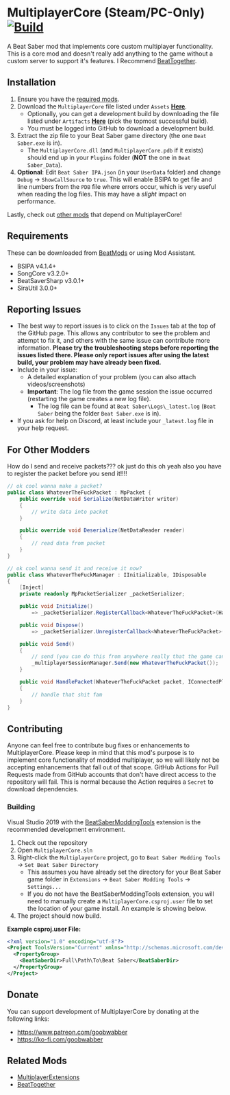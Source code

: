# MultiplayerCore (Steam/PC-Only) [![Build](https://github.com/Goobwabber/MultiplayerCore/workflows/Build/badge.svg?event=push)](https://github.com/Goobwabber/MultiplayerCore/actions?query=workflow%3ABuild+branch%3Amain)
A Beat Saber mod that implements core custom multiplayer functionality. This is a core mod and doesn't really add anything to the game without a custom server to support it's features. I Recommend [BeatTogether](https://github.com/BeatTogether/BeatTogether).

## Installation
1. Ensure you have the [required mods](https://github.com/Goobwabber/MultiplayerCore#requirements).
2. Download the `MultiplayerCore` file listed under `Assets` **[Here](https://github.com/Goobwabber/MultiplayerCore/releases)**.
   * Optionally, you can get a development build by downloading the file listed under `Artifacts`  **[Here](https://github.com/Goobwabber/MultiplayerCore/actions?query=workflow%3ABuild+branch%3Amain)** (pick the topmost successful build).
   * You must be logged into GitHub to download a development build.
3. Extract the zip file to your Beat Saber game directory (the one `Beat Saber.exe` is in).
   * The `MultiplayerCore.dll` (and `MultiplayerCore.pdb` if it exists) should end up in your `Plugins` folder (**NOT** the one in `Beat Saber_Data`).
4. **Optional**: Edit `Beat Saber IPA.json` (in your `UserData` folder) and change `Debug` -> `ShowCallSource` to `true`. This will enable BSIPA to get file and line numbers from the `PDB` file where errors occur, which is very useful when reading the log files. This may have a *slight* impact on performance.

Lastly, check out [other mods](https://github.com/Goobwabber/MultiplayerCore#related-mods) that depend on MultiplayerCore!

## Requirements
These can be downloaded from [BeatMods](https://beatmods.com/#/mods) or using Mod Assistant.
* BSIPA v4.1.4+
* SongCore v3.2.0+
* BeatSaverSharp v3.0.1+
* SiraUtil 3.0.0+

## Reporting Issues
* The best way to report issues is to click on the `Issues` tab at the top of the GitHub page. This allows any contributor to see the problem and attempt to fix it, and others with the same issue can contribute more information. **Please try the troubleshooting steps before reporting the issues listed there. Please only report issues after using the latest build, your problem may have already been fixed.**
* Include in your issue:
  * A detailed explanation of your problem (you can also attach videos/screenshots)
  * **Important**: The log file from the game session the issue occurred (restarting the game creates a new log file).
    * The log file can be found at `Beat Saber\Logs\_latest.log` (`Beat Saber` being the folder `Beat Saber.exe` is in).
* If you ask for help on Discord, at least include your `_latest.log` file in your help request.

## For Other Modders
How do I send and receive packets???
ok just do this
oh yeah also you have to register the packet before you send it!!!!
```cs
// ok cool wanna make a packet?
public class WhateverTheFuckPacket : MpPacket {
    public override void Serialize(NetDataWriter writer)
    {
        // write data into packet
    }

    public override void Deserialize(NetDataReader reader)
    {
        // read data from packet
    }
}

// ok cool wanna send it and receive it now?
public class WhateverTheFuckManager : IInitializable, IDisposable
{
    [Inject]
    private readonly MpPacketSerializer _packetSerializer;

    public void Initialize()
        => _packetSerializer.RegisterCallback<WhateverTheFuckPacket>(HandlePacket);

    public void Dispose()
        => _packetSerializer.UnregisterCallback<WhateverTheFuckPacket>();

    public void Send()
    {
        // send (you can do this from anywhere really that the game can handle it but i prefer to do it here)
        _multiplayerSessionManager.Send(new WhateverTheFuckPacket());
    }

    public void HandlePacket(WhateverTheFuckPacket packet, IConnectedPlayer player)
    {
        // handle that shit fam 
    }
}
```

## Contributing
Anyone can feel free to contribute bug fixes or enhancements to MultiplayerCore. Please keep in mind that this mod's purpose is to implement core functionality of modded multiplayer, so we will likely not be accepting enhancements that fall out of that scope. GitHub Actions for Pull Requests made from GitHub accounts that don't have direct access to the repository will fail. This is normal because the Action requires a `Secret` to download dependencies.
### Building
Visual Studio 2019 with the [BeatSaberModdingTools](https://github.com/Zingabopp/BeatSaberModdingTools) extension is the recommended development environment.
1. Check out the repository
2. Open `MultiplayerCore.sln`
3. Right-click the `MultiplayerCore` project, go to `Beat Saber Modding Tools` -> `Set Beat Saber Directory`
   * This assumes you have already set the directory for your Beat Saber game folder in `Extensions` -> `Beat Saber Modding Tools` -> `Settings...`
   * If you do not have the BeatSaberModdingTools extension, you will need to manually create a `MultiplayerCore.csproj.user` file to set the location of your game install. An example is showing below.
4. The project should now build.

**Example csproj.user File:**
```xml
<?xml version="1.0" encoding="utf-8"?>
<Project ToolsVersion="Current" xmlns="http://schemas.microsoft.com/developer/msbuild/2003">
  <PropertyGroup>
    <BeatSaberDir>Full\Path\To\Beat Saber</BeatSaberDir>
  </PropertyGroup>
</Project>
```
## Donate
You can support development of MultiplayerCore by donating at the following links:
* https://www.patreon.com/goobwabber
* https://ko-fi.com/goobwabber

## Related Mods
* [MultiplayerExtensions](https://github.com/Goobwabber/MultiplayerExtensions)
* [BeatTogether](https://github.com/BeatTogether/BeatTogether)
